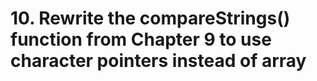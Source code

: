 # 10. Rewrite the compareStrings() function from Chapter 9 to use character pointers instead of array